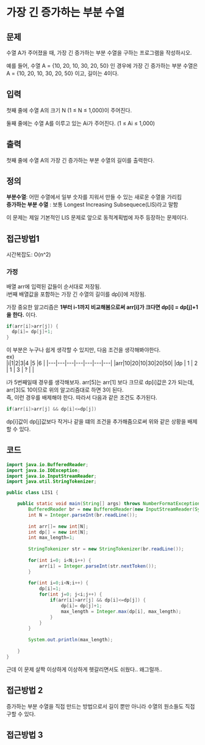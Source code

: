 # 가장 긴 증가하는 부분 수열
## 문제
수열 A가 주어졌을 때, 가장 긴 증가하는 부분 수열을 구하는 프로그램을 작성하시오.

예를 들어, 수열 A = {10, 20, 10, 30, 20, 50} 인 경우에 가장 긴 증가하는 부분 수열은 A = {10, 20, 10, 30, 20, 50} 이고, 길이는 4이다.

## 입력
첫째 줄에 수열 A의 크기 N (1 ≤ N ≤ 1,000)이 주어진다.

둘째 줄에는 수열 A를 이루고 있는 Ai가 주어진다. (1 ≤ Ai ≤ 1,000)

## 출력
첫째 줄에 수열 A의 가장 긴 증가하는 부분 수열의 길이를 출력한다.

## 정의
__부분수열__: 어떤 수열에서 일부 숫자를 지워서 만들 수 있는 새로운 수열을 가리킴   
__증가하는 부분 수열__ : 보통 Longest Increasing Subsequece(LIS)라고 말함   

이 문제는 제일 기본적인 LIS 문제로 앞으로 동적계획법에 자주 등장하는 문제이다.

## 접근방법1 

시간복잡도: O(n^2)   
### 가정
배열 arr에 입력된 값들이 순서대로 저장됨.     
i번째 배열값을 포함하는 가장 긴 수열의 길이를 dp[i]에 저장됨.    

가장 중요한 알고리즘은 __1부터 i-1까지 비교해봄으로써 arr[i]가 크다면 dp[i] = dp[j]+1 을 한다.__  이다.  
```java
if(arr[i]>arr[j]) {
  dp[i]= dp[j]+1;
}
```

이 부분은 누구나 쉽게 생각할 수 있지만, 다음 조건을 생각해봐야한다.       
ex)   
|i|1|2|3|4 |5 |6 |
|---|---|---|---|---|---|---|
|arr|10|20|10|30|20|50|
|dp | 1 | 2 | 1 | 3 | ? |  |   

i가 5번째일때 경우를 생각해보자. arr[5]는 arr[1] 보다 크므로 dp[i]값은 2가 되는데, arr[3]도 10이므로 위의 알고리즘대로 하면 3이 된다.   
즉, 이런 경우를 배제해야 한다. 따라서 다음과 같은 조건도 추가된다. 
```java
if(arr[i]>arr[j] && dp[i]<=dp[j]) 
```
dp[i]값이 dp[j]값보다 작거나 같을 떄의 조건을 추가해줌으로써 위와 같은 상황을 배제할 수 있다.   
## 코드
``` java
import java.io.BufferedReader;
import java.io.IOException;
import java.io.InputStreamReader;
import java.util.StringTokenizer;

public class LIS1 {

	public static void main(String[] args) throws NumberFormatException, IOException {
		BufferedReader br = new BufferedReader(new InputStreamReader(System.in));
		int N = Integer.parseInt(br.readLine());
		
		int arr[]= new int[N];
		int dp[] = new int[N];
		int max_length=1;
		
		StringTokenizer str = new StringTokenizer(br.readLine());
		
		for(int i=0; i<N;i++) {
			arr[i] = Integer.parseInt(str.nextToken());
		}
	
		for(int i=0;i<N;i++) {
			dp[i]=1;
			for(int j=0; j<i;j++) {
				if(arr[i]>arr[j] && dp[i]<=dp[j]) {
					dp[i]= dp[j]+1;
					max_length = Integer.max(dp[i], max_length);
				}
			}
		}
		
		System.out.println(max_length);
		
	}
}
```

근데 이 문제 살짝 이상하게 이상하게 헷갈리면서도 쉬웠다.. 왜그럴까..

## 접근방법 2
증가하는 부분 수열을 직접 만드는 방법으로서 길이 뿐만 아니라 수열의 원소들도 직접 구할 수 있다.   

## 접근방법 3   

